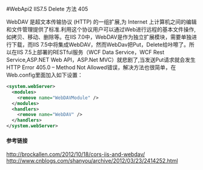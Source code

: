 #WebApi2 IIS7.5 Delete 方法 405

WebDAV 是超文本传输协议 (HTTP) 的一组扩展,为 Internet 上计算机之间的编辑和文件管理提供了标准.利用这个协议用户可以通过Web进行远程的基本文件操作,如拷贝、移动、删除等。在IIS 7.0中，WebDAV是作为独立扩展模块，需要单独进行下载，而IIS 7.5中将集成WebDAV，然而WebDav把Put，Delete给咔嚓了。所以在IIS 7.5上部署的RESTful服务（WCF Data Service，WCF Rest Service,ASP.NET Web API，ASP.Net MVC）就悲剧了,当发送Put请求就会发生HTTP Error 405.0 – Method  Not Allowed错误，解决方法也很简单，在Web.config里面加入如下设置：

```xml
<system.webServer> 
  <modules> 
    <remove name="WebDAVModule" /> 
  </modules> 
  <handlers> 
    <remove name="WebDAV" /> 
  </handlers> 
</system.webServer>
```

#### 参考链接
http://brockallen.com/2012/10/18/cors-iis-and-webdav/
http://www.cnblogs.com/shanyou/archive/2012/03/23/2414252.html
